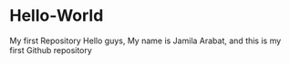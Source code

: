 # Hello-World
My first Repository
Hello guys,
My name is Jamila Arabat, and this is my first Github repository 
